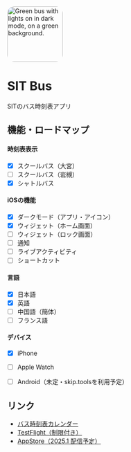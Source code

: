 <picture>
 <source media="(prefers-color-scheme: dark)" srcset="https://github.com/user-attachments/assets/5c13edc6-7493-4f13-b82a-6addbf2c54a0">
 <img alt="Green bus with lights on in dark mode, on a green background." width="128" style="border-radius: 16px" src="https://github.com/user-attachments/assets/ae0c6337-c057-4212-817c-908fab2660ff">
</picture>

# SIT Bus
SITのバス時刻表アプリ<br>

## 機能・ロードマップ
#### 時刻表表示
 - [x] スクールバス（大宮）
 - [ ] スクールバス（岩槻）
 - [x] シャトルバス
#### iOSの機能
 - [x] ダークモード（アプリ・アイコン）
 - [x] ウィジェット（ホーム画面）
 - [ ] ウィジェット（ロック画面）
 - [ ] 通知
 - [ ] ライブアクティビティ
 - [ ] ショートカット
#### 言語
 - [x] 日本語
 - [x] 英語
 - [ ] 中国語（簡体）
 - [ ] フランス語
#### デバイス
 - [x] iPhone
 - [ ] Apple Watch
 - [ ] Android（未定・skip.toolsを利用予定）
 

## リンク
- [バス時刻表カレンダー](http://bus.shibaura-it.ac.jp/developer.html)
- [TestFlight（制限付き）](https://testflight.apple.com/join/Mwt1Huw8)
- [AppStore（2025.1 配信予定）](https://apps.apple.com/app/id6736679708)
